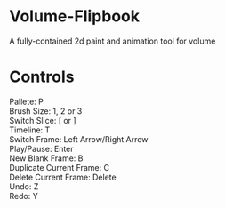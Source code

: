 # Volume-Flipbook
A fully-contained 2d paint and animation tool for volume

# Controls
Pallete: P  
Brush Size: 1, 2 or 3  
Switch Slice: [ or ]  
Timeline: T  
Switch Frame: Left Arrow/Right Arrow  
Play/Pause: Enter  
New Blank Frame: B  
Duplicate Current Frame: C  
Delete Current Frame: Delete  
Undo: Z  
Redo: Y
